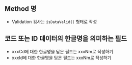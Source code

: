 ## Method 명
- Validation 검사는 `isDataValid()` 형태로 작성

## 코드 또는 ID 데이터의 한글명을 의미하는 필드
- xxxCd에 대한 한글명을 담은 필드는 xxxNm로 작성하기
- xxxId에 대한 한글명을 담은 필드는 xxxNm로 작성하기


